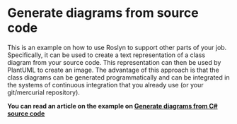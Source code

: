 # Generate diagrams from source code

This is an example on how to use Roslyn to support other parts of your job. Specifically, it can be used to create a text representation of a class diagram from your source code. This representation can then be used by PlantUML to create an image. The advantage of this approach is that the class diagrams can be generated programmatically and can be integrated in the systems of continuous integration that you already use (or your git/mercurial repository).

**You can read an article on the example on [Generate diagrams from C# source code](http://tomassetti.me/generate-diagrams-csharp/)**
